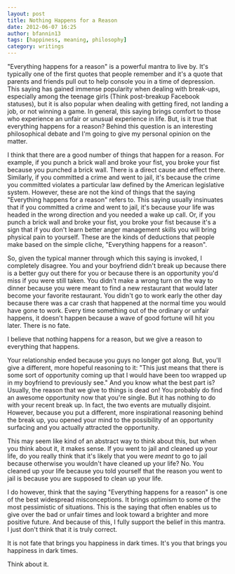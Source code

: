 ```yaml
---
layout: post
title: Nothing Happens for a Reason
date: 2012-06-07 16:25
author: bfannin13
tags: [happiness, meaning, philosophy]
category: writings
---
```

"Everything happens for a reason" is a powerful mantra to live by. It's typically one of the first quotes that people remember and it's a quote that parents and friends pull out to help console you in a time of depression. This saying has gained immense popularity when dealing with break-ups, especially among the teenage girls (Think post-breakup Facebook statuses), but it is also popular when dealing with getting fired, not landing a job, or not winning a game. In general, this saying brings comfort to those who experience an unfair or unusual experience in life. But, is it true that everything happens for a reason? Behind this question is an interesting philosophical debate and I'm going to give my personal opinion on the matter.

I think that there are a good number of things that happen for a reason. For example, if you punch a brick wall and broke your fist, you broke your fist because you punched a brick wall. There is a direct cause and effect there. Similarly, if you committed a crime and went to jail, it's because the crime you committed violates a particular law defined by the American legislative system. However, these are not the kind of things that the saying "Everything happens for a reason" refers to. This saying usually insinuates that if you committed a crime and went to jail, it's because your life was headed in the wrong direction and you needed a wake up call. Or, if you punch a brick wall and broke your fist, you broke your fist because it's a sign that if you don't learn better anger management skills you will bring physical pain to yourself. These are the kinds of deductions that people make based on the simple cliche, "Everything happens for a reason".

So, given the typical manner through which this saying is invoked, I completely disagree. You and your boyfriend didn't break up because there is a better guy out there for you or because there is an opportunity you'd miss if you were still taken. You didn't make a wrong turn on the way to dinner because you were meant to find a new restaurant that would later become your favorite restaurant. You didn't go to work early the other day because there was a car crash that happened at the normal time you would have gone to work. Every time something out of the ordinary or unfair happens, it doesn't happen because a wave of good fortune will hit you later. There is no fate.

I believe that nothing happens for a reason, but we give a reason to everything that happens.

Your relationship ended because you guys no longer got along. But, you'll give a different, more hopeful reasoning to it: "This just means that there is some sort of opportunity coming up that I would have been too wrapped up in my boyfriend to previously see." And you know what the best part is? Usually, the reason that we give to things is dead on! You probably do find an awesome opportunity now that you're single. But it has nothing to do with your recent break up. In fact, the two events are mutually disjoint. However, because you put a different, more inspirational reasoning behind the break up, you opened your mind to the possibility of an opportunity surfacing and you actually attracted the opportunity.

This may seem like kind of an abstract way to think about this, but when you think about it, it makes sense. If you went to jail and cleaned up your life, do you really think that it's likely that you were <em>meant</em> to go to jail because otherwise you wouldn't have cleaned up your life? No. You cleaned up your life because you told yourself that the reason you went to jail is because you are supposed to clean up your life.

I do however, think that the saying "Everything happens for a reason" is one of the best widespread misconceptions. It brings optimism to some of the most pessimistic of situations. This is the saying that often enables us to give over the bad or unfair times and look toward a brighter and more positive future. And because of this, I fully support the belief in this mantra. I just don't think that it is truly correct.

It is not fate that brings you happiness in dark times.  It's you that brings you happiness in dark times.

Think about it.
